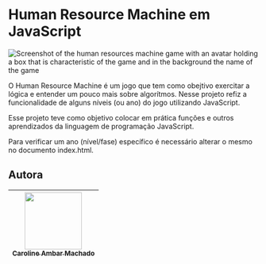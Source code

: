 # Human Resource Machine em JavaScript

![Screenshot of the human resources machine game with an avatar holding a box that is characteristic of the game and in the background the name of the game](https://user-images.githubusercontent.com/91106093/179224330-fca9d4ef-e85c-447f-934f-c298df8cce8a.png)

O Human Resource Machine é um jogo que tem como obejtivo exercitar a lógica e entender um pouco mais sobre algorítmos. Nesse projeto refiz a funcionalidade de alguns níveis (ou ano) do jogo utilizando JavaScript.

Esse projeto teve como objetivo colocar em prática funções e outros aprendizados da linguagem de programação JavaScript.

Para verificar um ano (nível/fase) específico é necessário alterar o mesmo no documento index.html.

## Autora

| [<img src="https://avatars.githubusercontent.com/u/91106093?s=400&u=b2dfbe373943b956c5b4115b6c1e83ced2206c75&v=4" width=115><br><sub>Caroline Ambar Machado</sub>](https://github.com/carolineambar) |
| :---: |

